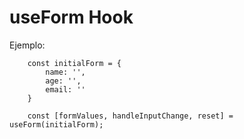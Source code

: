 # useForm Hook


Ejemplo:

```
    const initialForm = {
        name: '',
        age: '',
        email: ''
    }
    
    const [formValues, handleInputChange, reset] = useForm(initialForm);
```